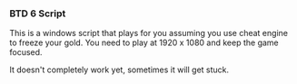 ### BTD 6 Script

This is a windows script that plays for you assuming you use cheat engine to freeze your gold. You need to play at 1920 x 1080 and keep the game focused. 

It doesn't completely work yet, sometimes it will get stuck.

